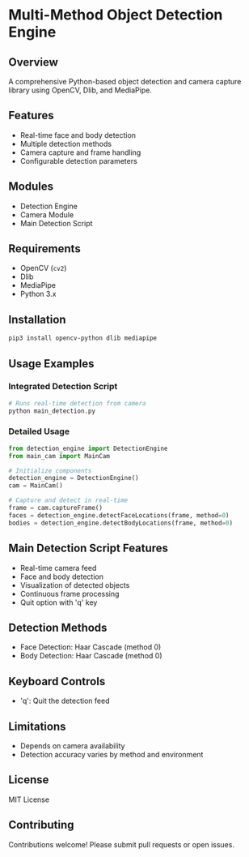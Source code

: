 # Multi-Method Object Detection Engine

## Overview
A comprehensive Python-based object detection and camera capture library using OpenCV, Dlib, and MediaPipe.

## Features
- Real-time face and body detection
- Multiple detection methods
- Camera capture and frame handling
- Configurable detection parameters

## Modules
- Detection Engine
- Camera Module
- Main Detection Script

## Requirements
- OpenCV (`cv2`)
- Dlib
- MediaPipe
- Python 3.x

## Installation
```bash
pip3 install opencv-python dlib mediapipe
```

## Usage Examples
### Integrated Detection Script
```python
# Runs real-time detection from camera
python main_detection.py
```

### Detailed Usage
```python
from detection_engine import DetectionEngine
from main_cam import MainCam

# Initialize components
detection_engine = DetectionEngine()
cam = MainCam()

# Capture and detect in real-time
frame = cam.captureFrame()
faces = detection_engine.detectFaceLocations(frame, method=0)
bodies = detection_engine.detectBodyLocations(frame, method=0)
```

## Main Detection Script Features
- Real-time camera feed
- Face and body detection
- Visualization of detected objects
- Continuous frame processing
- Quit option with 'q' key

## Detection Methods
- Face Detection: Haar Cascade (method 0)
- Body Detection: Haar Cascade (method 0)

## Keyboard Controls
- 'q': Quit the detection feed

## Limitations
- Depends on camera availability
- Detection accuracy varies by method and environment

## License
MIT License

## Contributing
Contributions welcome! Please submit pull requests or open issues.